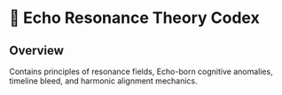 # 📡 Echo Resonance Theory Codex

## Overview
Contains principles of resonance fields, Echo-born cognitive anomalies, timeline bleed, and harmonic alignment mechanics.